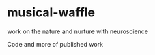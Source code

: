 # musical-waffle
work on the nature and nurture with neuroscience


Code and more of published work
